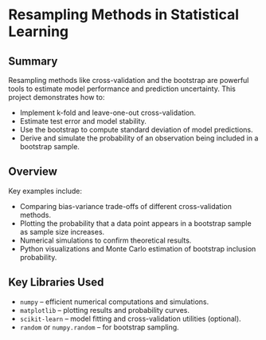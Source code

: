 # Resampling Methods in Statistical Learning

## Summary

Resampling methods like cross-validation and the bootstrap are powerful tools to estimate model performance and prediction uncertainty. This project demonstrates how to:
- Implement k-fold and leave-one-out cross-validation.
- Estimate test error and model stability.
- Use the bootstrap to compute standard deviation of model predictions.
- Derive and simulate the probability of an observation being included in a bootstrap sample.

## Overview

Key examples include:
- Comparing bias-variance trade-offs of different cross-validation methods.
- Plotting the probability that a data point appears in a bootstrap sample as sample size increases.
- Numerical simulations to confirm theoretical results.
- Python visualizations and Monte Carlo estimation of bootstrap inclusion probability.

## Key Libraries Used

- `numpy` – efficient numerical computations and simulations.
- `matplotlib` – plotting results and probability curves.
- `scikit-learn` – model fitting and cross-validation utilities (optional).
- `random` or `numpy.random` – for bootstrap sampling.

